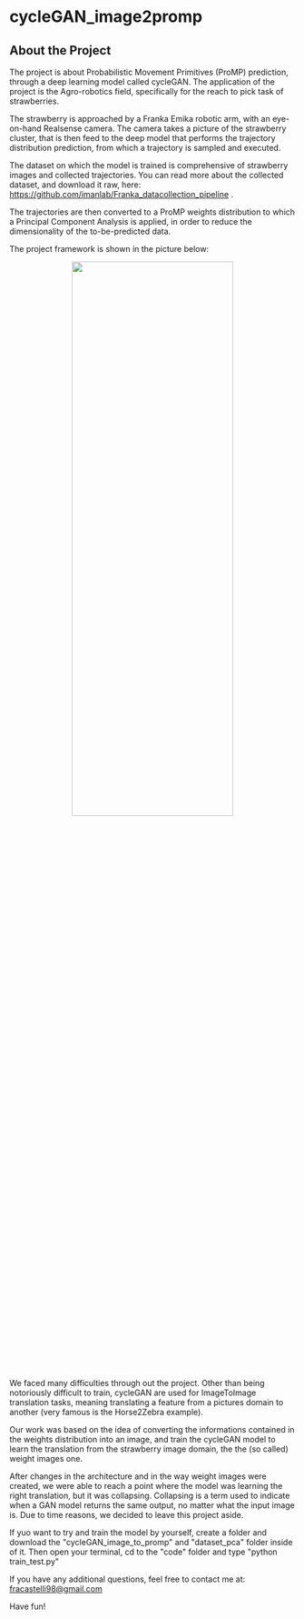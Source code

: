 # cycleGAN_image2promp

## About the Project

The project is about Probabilistic Movement Primitives (ProMP) prediction, through a deep learning model called cycleGAN. The application of the project is the Agro-robotics field, specifically for the reach to pick task of strawberries. 

The strawberry is approached by a Franka Emika robotic arm, with an eye-on-hand Realsense camera. The camera takes a picture of the strawberry cluster, that is then feed to the deep model that performs the trajectory distribution prediction, from which a trajectory is sampled and executed. 

The dataset on which the model is trained is comprehensive of strawberry images and collected trajectories. You can read more about the collected dataset, and download it raw, here: https://github.com/imanlab/Franka_datacollection_pipeline . 

The trajectories are then converted to a ProMP weights distribution to which a Principal Component Analysis is applied, in order to reduce the dimensionality of the to-be-predicted data. 

The project framework is shown in the picture below:

<p align="center">
  <img src="https://user-images.githubusercontent.com/82958449/221241427-023ab43b-60a0-46ed-829d-8929689d1344.png" width=75% height=50% />
</p>


We faced many difficulties through out the project. Other than being notoriously difficult to train, cycleGAN are used for ImageToImage translation tasks, meaning translating a feature from a pictures domain to another (very famous is the Horse2Zebra example). 

Our work was based on the idea of converting the informations contained in the weights distribution into an image, and train the cycleGAN model to learn the translation from the strawberry image domain, the the (so called) weight images one. 

After changes in the architecture and in the way weight images were created, we were able to reach a point where the model was learning the right translation, but it was collapsing. Collapsing is a term used to indicate when a GAN model returns the same output, no matter what the input image is. 
Due to time reasons, we decided to leave this project aside. 

If yuo want to try and train the model by yourself, create a folder and download the "cycleGAN_image_to_promp" and "dataset_pca" folder inside of it. Then open your terminal, cd to the "code" folder and type "python train_test.py"

If you have any additional questions, feel free to contact me at: fracastelli98@gmail.com

Have fun!
